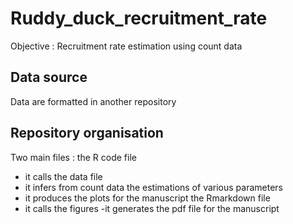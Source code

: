 
# Ruddy_duck_recruitment_rate

Objective : Recruitment rate estimation using count data

## Data source

Data are formatted in another repository

## Repository organisation

Two main files : 
the R code file 
  - it calls the data file
  - it infers from count data the estimations of various parameters
  - it produces the plots for the manuscript
the Rmarkdown file
  - it calls the figures
  -it generates the pdf file for the manuscript

